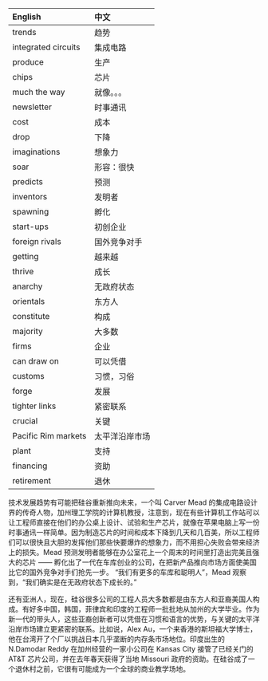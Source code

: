 |English|中文|
|:--|:--|
|trends|趋势|
|integrated circuits|集成电路|
|produce|生产|
|chips|芯片|
|much the way|就像。。。|
|newsletter|时事通讯|
|cost|成本|
|drop|下降|
|imaginations|想象力  |
|soar|形容：很快|
|predicts|预测|
|inventors|发明者|
|spawning|孵化|
|start-ups|初创企业|
|foreign rivals|国外竞争对手|
|getting|越来越|
|thrive|成长|
|anarchy|无政府状态|
|orientals|东方人|
|constitute|构成|
|majority|大多数|
|firms|企业|
|can draw on|可以凭借|
|customs|习惯，习俗|
|forge|发展|
|tighter links|紧密联系|
|crucial|关键|
|Pacific Rim markets|太平洋沿岸市场|
|plant|支持|
|financing|资助|
|retirement|退休|

技术发展趋势有可能把硅谷重新推向未来，一个叫 Carver Mead 的集成电路设计界的传奇人物，加州理工学院的计算机教授，注意到，现在有些计算机工作站可以让工程师直接在他们的办公桌上设计、试验和生产芯片，就像在苹果电脑上写一份时事通讯一样简单。因为制造芯片的时间和成本下降到几天和几百美，所以工程师们可以很快且大胆的发挥他们那些快要爆炸的想象力，而不用担心失败会带来经济上的损失。Mead 预测发明者能够在办公室花上一个周末的时间里打造出完美且强大的芯片 —— 孵化出了一代在车库创业的公司，在把新产品推向市场方面使美国比它的国外竞争对手们抢先一步。
“我们有更多的车库和聪明人”，Mead 观察到，“我们确实是在无政府状态下成长的。”

还有亚洲人，现在，硅谷很多公司的工程人员大多数都是由东方人和亚裔美国人构成。有好多中国，韩国，菲律宾和印度的工程师一批批地从加州的大学毕业。作为新一代的带头人，这些亚裔创新者可以凭借在习惯和语言的优势，与关键的太平洋沿岸市场建立更紧密的联系。比如说，Alex Au，一个来香港的斯坦福大学博士，他在台湾开了个厂以挑战日本几乎垄断的内存条市场地位。印度出生的 N.Damodar Reddy 在加州经营的一家小公司在 Kansas City 接管了已经关门的 AT&T 芯片公司，并在去年春天获得了当地 Missouri 政府的资助。在硅谷成了一个退休村之前，它很有可能成为一个全球的商业教学场地。
